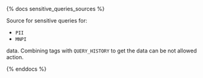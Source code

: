 {% docs sensitive_queries_sources %}

Source for sensitive queries for:
* `PII`
* `MNPI`

data. Combining tags with `QUERY_HISTORY` to get the data can be not allowed action. 

{% enddocs %}
